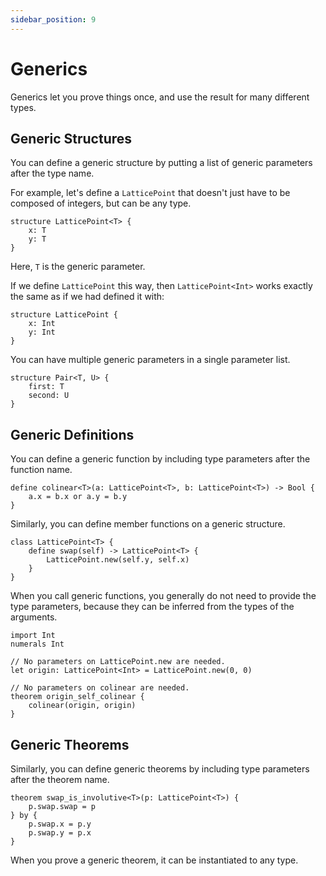 ```yaml
---
sidebar_position: 9
---
```


# Generics

Generics let you prove things once, and use the result for many different types.

## Generic Structures

You can define a generic structure by putting a list of generic parameters
after the type name.

For example, let's define a `LatticePoint` that doesn't just have to be composed of integers, but can be any type.

```acorn
structure LatticePoint<T> {
    x: T
    y: T
}
```

Here, `T` is the generic parameter.

If we define `LatticePoint` this way, then `LatticePoint<Int>` works exactly the same as if we had defined it with:

```acorn
structure LatticePoint {
    x: Int
    y: Int
}
```

You can have multiple generic parameters in a single parameter list.

```acorn
structure Pair<T, U> {
    first: T
    second: U
}
```

## Generic Definitions

You can define a generic function by including type parameters after the function name.

```acorn
define colinear<T>(a: LatticePoint<T>, b: LatticePoint<T>) -> Bool {
    a.x = b.x or a.y = b.y
}
```

Similarly, you can define member functions on a generic structure.

```acorn
class LatticePoint<T> {
    define swap(self) -> LatticePoint<T> {
        LatticePoint.new(self.y, self.x)
    }
}
```

When you call generic functions, you generally do not need to provide the type parameters, because
they can be inferred from the types of the arguments.

```acorn
import Int
numerals Int

// No parameters on LatticePoint.new are needed.
let origin: LatticePoint<Int> = LatticePoint.new(0, 0)

// No parameters on colinear are needed.
theorem origin_self_colinear {
    colinear(origin, origin)
}
```

## Generic Theorems

Similarly, you can define generic theorems by including type parameters after the theorem name.

```acorn
theorem swap_is_involutive<T>(p: LatticePoint<T>) {
    p.swap.swap = p
} by {
    p.swap.x = p.y
    p.swap.y = p.x
}
```

When you prove a generic theorem, it can be instantiated to any type.
